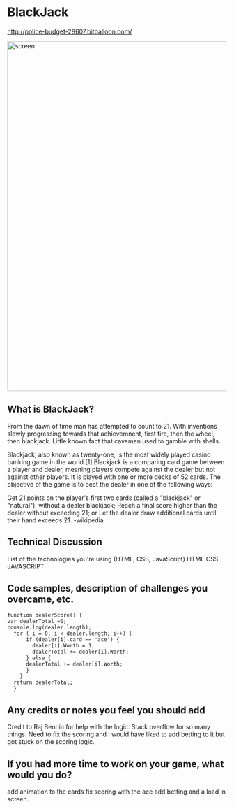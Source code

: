 # BlackJack
http://police-budget-28607.bitballoon.com/

<img width="800" alt="screen" src="https://git.generalassemb.ly/storage/user/7100/files/86d95c40-6acd-11e7-9f3d-7b174d66f0bc">


## What is BlackJack?

From the dawn of time man has attempted to count to 21.
With inventions slowly progressing towards that achievemnent,
first fire, then the wheel, then blackjack. Little known fact
that cavemen used to gamble with shells.

Blackjack, also known as twenty-one, is the most widely played casino banking game in the world.[1] Blackjack is a comparing card game between a player and dealer, meaning players compete against the dealer but not against other players. It is played with one or more decks of 52 cards. The objective of the game is to beat the dealer in one of the following ways:

Get 21 points on the player's first two cards (called a "blackjack" or "natural"), without a dealer blackjack;
Reach a final score higher than the dealer without exceeding 21; or
Let the dealer draw additional cards until their hand exceeds 21.
-wikipedia

## Technical Discussion

List of the technologies you're using (HTML, CSS, JavaScript)
HTML 
CSS
JAVASCRIPT

## Code samples, description of challenges you overcame, etc.
```
function dealerScore() {
var dealerTotal =0;
console.log(dealer.length);
  for ( i = 0; i < dealer.length; i++) {
      if (dealer[i].card == 'ace') {
        dealer[i].Worth = 1;
        dealerTotal += dealer[i].Worth;
      } else {
      dealerTotal += dealer[i].Worth;
      }
    }
  return dealerTotal;
  }
```
## Any credits or notes you feel you should add
Credit to Raj Bennin for help with the logic. Stack overflow for so many things.
Need to fix the scoring and I would have liked to add betting to it but got stuck 
on the scoring logic.

## If you had more time to work on your game, what would you do?
add animation to the cards
fix scoring with the ace 
add betting and a load in screen.
